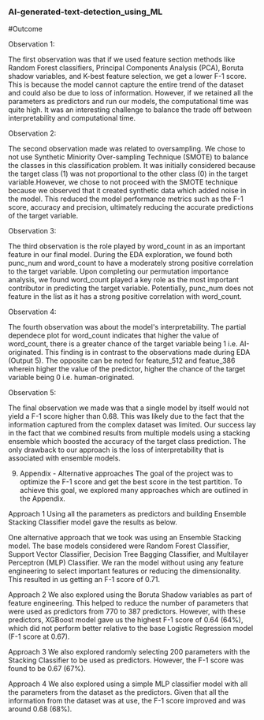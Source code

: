 ### AI-generated-text-detection_using_ML

#Outcome

Observation 1:

The first observation was that if we used feature section methods like Random Forest classifiers, Principal Components Analysis (PCA), Boruta shadow variables, and K-best feature selection, we get a lower F-1 score. This is because the model cannot capture the entire trend of the dataset and could also be due to loss of information. However, if we retained all the parameters as predictors and run our models, the computational time was quite high. It was an interesting challenge to balance the trade off between interpretability and computational time.

Observation 2:

The second observation made was related to oversampling. We chose to not use Synthetic Miniority Over-sampling Technique (SMOTE) to balance the classes in this classification problem. It was initially considered because the target class (1) was not proportional to the other class (0) in the target variable.However, we chose to not proceed with the SMOTE technique because we observed that it created synthetic data which added noise in the model. This reduced the model performance metrics such as the F-1 score, accuracy and precision, ultimately reducing the accurate predictions of the target variable.

Observation 3:

The third observation is the role played by word_count in as an important feature in our final model. During the EDA exploration, we found both punc_num and word_count to have a moderately strong positive correlation to the target variable. Upon completing our permutation importance analysis, we found word_count played a key role as the most important contributor in predicting the target variable. Potentially, punc_num does not feature in the list as it has a strong positive correlation with word_count.

Observation 4:

The fourth observation was about the model's interpretability. The partial dependece plot for word_count indicates that higher the value of word_count, there is a greater chance of the target variable being 1 i.e. AI-originated. This finding is in contrast to the observations made during EDA (Output 5). The opposite can be noted for feature_512 and featue_386 wherein higher the value of the predictor, higher the chance of the target variable being 0 i.e. human-originated.

Observation 5:

The final observation we made was that a single model by itself would not yield a F-1 score higher than 0.68. This was likely due to the fact that the information captured from the complex dataset was limited. Our success lay in the fact that we combined results from multiple models using a stacking ensemble which boosted the accuracy of the target class prediction. The only drawback to our approach is the loss of interpretability that is associated with ensemble models.

9. Appendix - Alternative approaches
The goal of the project was to optimize the F-1 score and get the best score in the test partition. To achieve this goal, we explored many approaches which are outlined in the Appendix.

Approach 1
Using all the parameters as predictors and building Ensemble Stacking Classifier model gave the results as below.

One alternative approach that we took was using an Ensemble Stacking model. The base models considered were Random Forest Classifier, Support Vector Classifier, Decision Tree Bagging Classifier, and Multilayer Perceptron (MLP) Classifier. We ran the model without using any feature engineering to select important features or reducing the dimensionality. This resulted in us getting an F-1 score of 0.71.


Approach 2
We also explored using the Boruta Shadow variables as part of feature engineering. This helped to reduce the number of parameters that were used as predictors from 770 to 387 predictors. However, with these predictors, XGBoost model gave us the highest F-1 score of 0.64 (64%), which did not perform better relative to the base Logistic Regression model (F-1 score at 0.67).



Approach 3
We also explored randomly selecting 200 parameters with the Stacking Classifier to be used as predictors. However, the F-1 score was found to be 0.67 (67%).



Approach 4
We also explored using a simple MLP classifier model with all the parameters from the dataset as the predictors. Given that all the information from the dataset was at use, the F-1 score improved and was around 0.68 (68%).


